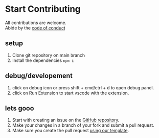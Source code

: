 # Start Contributing

All contributions are welcome.  
Abide by the [code of conduct](CODE_OF_CONDUCT.md)

## setup
1. Clone git repository on main branch  
2. Install the dependencies ```npm i```
  
## debug/developement
1. click on debug icon or press shift + cmd/ctrl + d to open debug panel.
2. click on Run Extension to start vscode with the extension.

## lets gooo
1. Start with creating an issue on the [GitHub repository](https://github.com/heyayushh/vscode-solana).
2. Make your changes in a branch of your fork and submit a pull request.
3. Make sure you create the pull request [using our template](PULL_REQUEST_TEMPLATE/pull_request_template.md).

